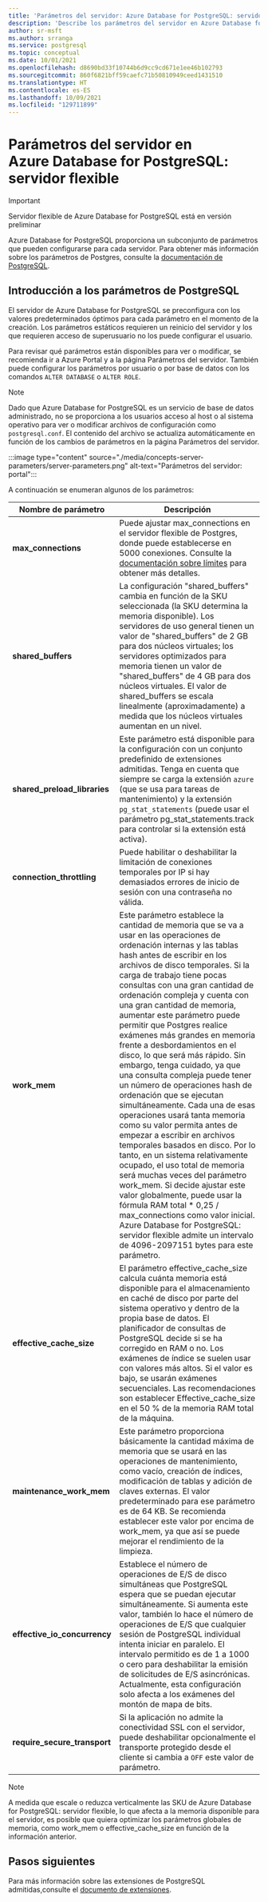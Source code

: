```yaml
---
title: 'Parámetros del servidor: Azure Database for PostgreSQL: servidor flexible'
description: 'Describe los parámetros del servidor en Azure Database for PostgreSQL: servidor flexible'
author: sr-msft
ms.author: srranga
ms.service: postgresql
ms.topic: conceptual
ms.date: 10/01/2021
ms.openlocfilehash: d8690bd33f10744b6d9cc9cd671e1ee46b102793
ms.sourcegitcommit: 860f6821bff59caefc71b50810949ceed1431510
ms.translationtype: HT
ms.contentlocale: es-ES
ms.lasthandoff: 10/09/2021
ms.locfileid: "129711899"
---
```

# <a name="server-parameters-in-azure-database-for-postgresql---flexible-server"></a>Parámetros del servidor en Azure Database for PostgreSQL: servidor flexible

> [!IMPORTANT]
> Servidor flexible de Azure Database for PostgreSQL está en versión preliminar

Azure Database for PostgreSQL proporciona un subconjunto de parámetros que pueden configurarse para cada servidor. Para obtener más información sobre los parámetros de Postgres, consulte la [documentación de PostgreSQL](https://www.postgresql.org/docs/13/config-setting.html).

## <a name="an-overview-of-postgresql-parameters"></a>Introducción a los parámetros de PostgreSQL 

El servidor de Azure Database for PostgreSQL se preconfigura con los valores predeterminados óptimos para cada parámetro en el momento de la creación. Los parámetros estáticos requieren un reinicio del servidor y los que requieren acceso de superusuario no los puede configurar el usuario. 

Para revisar qué parámetros están disponibles para ver o modificar, se recomienda ir a Azure Portal y a la página Parámetros del servidor. También puede configurar los parámetros por usuario o por base de datos con los comandos `ALTER DATABASE` o `ALTER ROLE`.

>[!NOTE]
> Dado que Azure Database for PostgreSQL es un servicio de base de datos administrado, no se proporciona a los usuarios acceso al host o al sistema operativo para ver o modificar archivos de configuración como `postgresql.conf`. El contenido del archivo se actualiza automáticamente en función de los cambios de parámetros en la página Parámetros del servidor.

:::image type="content" source="./media/concepts-server-parameters/server-parameters.png" alt-text="Parámetros del servidor: portal":::

A continuación se enumeran algunos de los parámetros:


   | Nombre de parámetro             | Descripción |
|----------------------|--------|
| **max_connections** | Puede ajustar max_connections en el servidor flexible de Postgres, donde puede establecerse en 5000 conexiones. Consulte la [documentación sobre límites](concepts-limits.md) para obtener más detalles. | 
| **shared_buffers**    | La configuración "shared_buffers" cambia en función de la SKU seleccionada (la SKU determina la memoria disponible). Los servidores de uso general tienen un valor de "shared_buffers" de 2 GB para dos núcleos virtuales; los servidores optimizados para memoria tienen un valor de "shared_buffers" de 4 GB para dos núcleos virtuales. El valor de shared_buffers se escala linealmente (aproximadamente) a medida que los núcleos virtuales aumentan en un nivel. | 
| **shared_preload_libraries** | Este parámetro está disponible para la configuración con un conjunto predefinido de extensiones admitidas. Tenga en cuenta que siempre se carga la extensión `azure` (que se usa para tareas de mantenimiento) y la extensión `pg_stat_statements` (puede usar el parámetro pg_stat_statements.track para controlar si la extensión está activa). |
| **connection_throttling** | Puede habilitar o deshabilitar la limitación de conexiones temporales por IP si hay demasiados errores de inicio de sesión con una contraseña no válida. |
 | **work_mem** | Este parámetro establece la cantidad de memoria que se va a usar en las operaciones de ordenación internas y las tablas hash antes de escribir en los archivos de disco temporales. Si la carga de trabajo tiene pocas consultas con una gran cantidad de ordenación compleja y cuenta con una gran cantidad de memoria, aumentar este parámetro puede permitir que Postgres realice exámenes más grandes en memoria frente a desbordamientos en el disco, lo que será más rápido.  Sin embargo, tenga cuidado, ya que una consulta compleja puede tener un número de operaciones hash de ordenación que se ejecutan simultáneamente. Cada una de esas operaciones usará tanta memoria como su valor permita antes de empezar a escribir en archivos temporales basados en disco. Por lo tanto, en un sistema relativamente ocupado, el uso total de memoria será muchas veces del parámetro work_mem. Si decide ajustar este valor globalmente, puede usar la fórmula RAM total * 0,25 / max_connections como valor inicial. Azure Database for PostgreSQL: servidor flexible admite un intervalo de 4096-2097151 bytes para este parámetro.|
| **effective_cache_size** |El parámetro effective_cache_size calcula cuánta memoria está disponible para el almacenamiento en caché de disco por parte del sistema operativo y dentro de la propia base de datos. El planificador de consultas de PostgreSQL decide si se ha corregido en RAM o no. Los exámenes de índice se suelen usar con valores más altos. Si el valor es bajo, se usarán exámenes secuenciales. Las recomendaciones son establecer Effective_cache_size en el 50 % de la memoria RAM total de la máquina. |
| **maintenance_work_mem** | Este parámetro proporciona básicamente la cantidad máxima de memoria que se usará en las operaciones de mantenimiento, como vacío, creación de índices, modificación de tablas y adición de claves externas.  El valor predeterminado para ese parámetro es de 64 KB. Se recomienda establecer este valor por encima de work_mem, ya que así se puede mejorar el rendimiento de la limpieza. |
| **effective_io_concurrency** | Establece el número de operaciones de E/S de disco simultáneas que PostgreSQL espera que se puedan ejecutar simultáneamente. Si aumenta este valor, también lo hace el número de operaciones de E/S que cualquier sesión de PostgreSQL individual intenta iniciar en paralelo. El intervalo permitido es de 1 a 1000 o cero para deshabilitar la emisión de solicitudes de E/S asincrónicas. Actualmente, esta configuración solo afecta a los exámenes del montón de mapa de bits. |
 |**require_secure_transport** | Si la aplicación no admite la conectividad SSL con el servidor, puede deshabilitar opcionalmente el transporte protegido desde el cliente si cambia a `OFF` este valor de parámetro. |

>[!NOTE]
> A medida que escale o reduzca verticalmente las SKU de Azure Database for PostgreSQL: servidor flexible, lo que afecta a la memoria disponible para el servidor, es posible que quiera optimizar los parámetros globales de memoria, como work_mem o effective_cache_size en función de la información anterior. 

 
## <a name="next-steps"></a>Pasos siguientes

Para más información sobre las extensiones de PostgreSQL admitidas,consulte el [documento de extensiones](concepts-extensions.md).
